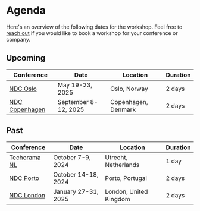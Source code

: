 # Agenda

Here's an overview of the following dates for the workshop. Feel free to 
[reach out](mailto:laila@igindo.com) if you would like to book a workshop for 
your conference or company.

## Upcoming

| Conference                                                                                                              | Date                  | Location               | Duration |
| ----------------------------------------------------------------------------------------------------------------------- | --------------------- | ---------------------- | -------- |
| [NDC Oslo](https://ndcoslo.com/workshops/designing-complex-business-processes-with-messaging/a979d8cf55dd)              | May 19-23, 2025       | Oslo, Norway           | 2 days   |
| [NDC Copenhagen](https://ndccopenhagen.com/workshops/designing-complex-business-processes-with-messaging/c9723a4b1fc9)  | September 8-12, 2025  | Copenhagen, Denmark    | 2 days   |


## Past

| Conference                                                                                                     | Date                | Location               | Duration |
| -------------------------------------------------------------------------------------------------------------- | ------------------- | ---------------------- | -------- |
| [Techorama NL](https://techorama.nl/)                                                                          | October 7-9, 2024   | Utrecht, Netherlands   | 1 day    |
| [NDC Porto](https://ndcporto.com/workshops/designing-complex-business-processes-with-messaging/98fc8a71281a)   | October 14-18, 2024 | Porto, Portugal        | 2 days   |
| [NDC London](https://ndclondon.com/workshops/designing-complex-business-processes-with-messaging/ae2c6de115c0) | January 27-31, 2025 | London, United Kingdom | 2 days   |
